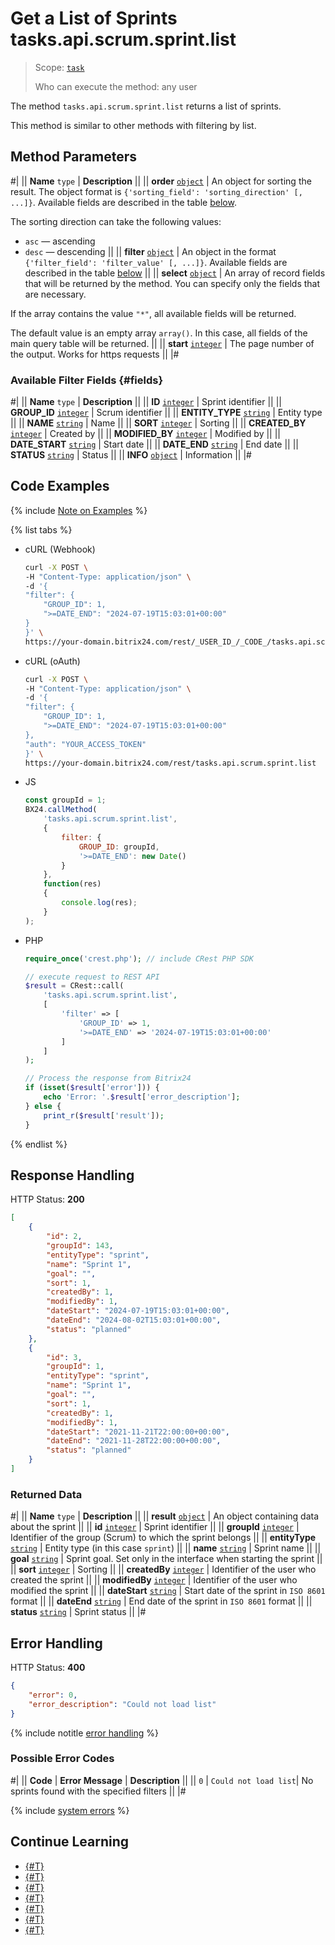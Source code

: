 # Get a List of Sprints tasks.api.scrum.sprint.list

> Scope: [`task`](../../../scopes/permissions.md)
>
> Who can execute the method: any user

The method `tasks.api.scrum.sprint.list` returns a list of sprints.

This method is similar to other methods with filtering by list.

## Method Parameters

#|
|| **Name**
`type` | **Description** ||
|| **order**
[`object`](../../../data-types.md) | An object for sorting the result. The object format is `{'sorting_field': 'sorting_direction' [, ...]}`. Available fields are described in the table [below](#fields).

The sorting direction can take the following values:
- `asc` — ascending
- `desc` — descending ||
|| **filter**
[`object`](../../../data-types.md) | An object in the format `{'filter_field': 'filter_value' [, ...]}`. Available fields are described in the table [below](#fields) ||
|| **select**
[`object`](../../../data-types.md) | An array of record fields that will be returned by the method. You can specify only the fields that are necessary. 

If the array contains the value `"*"`, all available fields will be returned.

The default value is an empty array `array()`. In this case, all fields of the main query table will be returned. ||
|| **start**
[`integer`](../../../data-types.md) | The page number of the output. Works for https requests ||
|#

### Available Filter Fields {#fields}

#|
|| **Name**
`type` | **Description** ||
|| **ID** 
[`integer`](../../../data-types.md) | Sprint identifier ||
|| **GROUP_ID** 
[`integer`](../../../data-types.md) | Scrum identifier ||
|| **ENTITY_TYPE** 
[`string`](../../../data-types.md) | Entity type ||
|| **NAME** 
[`string`](../../../data-types.md) | Name ||
|| **SORT** 
[`integer`](../../../data-types.md) | Sorting ||
|| **CREATED_BY** 
[`integer`](../../../data-types.md) | Created by ||
|| **MODIFIED_BY** 
[`integer`](../../../data-types.md) | Modified by ||
|| **DATE_START** 
[`string`](../../../data-types.md) | Start date ||
|| **DATE_END** 
[`string`](../../../data-types.md) | End date ||
|| **STATUS** 
[`string`](../../../data-types.md) | Status ||
|| **INFO** 
[`object`](../../../data-types.md) | Information ||
|#

## Code Examples

{% include [Note on Examples](../../../../_includes/examples.md) %}

{% list tabs %}

- cURL (Webhook)

    ```bash
    curl -X POST \
    -H "Content-Type: application/json" \
    -d '{
    "filter": {
        "GROUP_ID": 1,
        ">=DATE_END": "2024-07-19T15:03:01+00:00"
    }
    }' \
    https://your-domain.bitrix24.com/rest/_USER_ID_/_CODE_/tasks.api.scrum.sprint.list
    ```

- cURL (oAuth)

    ```bash
    curl -X POST \
    -H "Content-Type: application/json" \
    -d '{
    "filter": {
        "GROUP_ID": 1,
        ">=DATE_END": "2024-07-19T15:03:01+00:00"
    },
    "auth": "YOUR_ACCESS_TOKEN"
    }' \
    https://your-domain.bitrix24.com/rest/tasks.api.scrum.sprint.list
    ```

- JS

    ```js
    const groupId = 1;
    BX24.callMethod(
        'tasks.api.scrum.sprint.list',
        {
            filter: {
                GROUP_ID: groupId,
                '>=DATE_END': new Date()
            }
        },
        function(res)
        {
            console.log(res);
        }
    );
    ```

- PHP

    ```php
    require_once('crest.php'); // include CRest PHP SDK

    // execute request to REST API
    $result = CRest::call(
        'tasks.api.scrum.sprint.list',
        [
            'filter' => [
                'GROUP_ID' => 1,
                '>=DATE_END' => '2024-07-19T15:03:01+00:00'
            ]
        ]
    );

    // Process the response from Bitrix24
    if (isset($result['error'])) {
        echo 'Error: '.$result['error_description'];
    } else {
        print_r($result['result']);
    }
    ```

{% endlist %}

## Response Handling

HTTP Status: **200**

```json
[
    {
        "id": 2,
        "groupId": 143,
        "entityType": "sprint",
        "name": "Sprint 1",
        "goal": "",
        "sort": 1,
        "createdBy": 1,
        "modifiedBy": 1,
        "dateStart": "2024-07-19T15:03:01+00:00",
        "dateEnd": "2024-08-02T15:03:01+00:00",
        "status": "planned"
    },
    {
        "id": 3,
        "groupId": 1,
        "entityType": "sprint",
        "name": "Sprint 1",
        "goal": "",
        "sort": 1,
        "createdBy": 1,
        "modifiedBy": 1,
        "dateStart": "2021-11-21T22:00:00+00:00",
        "dateEnd": "2021-11-28T22:00:00+00:00",
        "status": "planned"
    }
]
```

### Returned Data

#|
|| **Name**
`type` | **Description** ||
|| **result** 
[`object`](../../../data-types.md) | An object containing data about the sprint ||
|| **id** 
[`integer`](../../../data-types.md) | Sprint identifier ||
|| **groupId** 
[`integer`](../../../data-types.md) | Identifier of the group (Scrum) to which the sprint belongs ||
|| **entityType** 
[`string`](../../../data-types.md) | Entity type (in this case `sprint`) ||
|| **name** 
[`string`](../../../data-types.md) | Sprint name ||
|| **goal** 
[`string`](../../../data-types.md) | Sprint goal. Set only in the interface when starting the sprint ||
|| **sort** 
[`integer`](../../../data-types.md) | Sorting ||
|| **createdBy** 
[`integer`](../../../data-types.md) | Identifier of the user who created the sprint ||
|| **modifiedBy** 
[`integer`](../../../data-types.md) | Identifier of the user who modified the sprint ||
|| **dateStart** 
[`string`](../../../data-types.md) | Start date of the sprint in `ISO 8601` format ||
|| **dateEnd** 
[`string`](../../../data-types.md) | End date of the sprint in `ISO 8601` format ||
|| **status** 
[`string`](../../../data-types.md) | Sprint status ||
|#

## Error Handling

HTTP Status: **400**

```json
{
    "error": 0,
    "error_description": "Could not load list"
}
```

{% include notitle [error handling](../../../../_includes/error-info.md) %}

### Possible Error Codes

#|
|| **Code** | **Error Message** | **Description** ||
|| `0` | `Could not load list`| No sprints found with the specified filters ||
|#

{% include [system errors](../../../../_includes/system-errors.md) %}

## Continue Learning

- [{#T}](./tasks-api-scrum-sprint-add.md)
- [{#T}](./tasks-api-scrum-sprint-update.md)
- [{#T}](./tasks-api-scrum-sprint-start.md)
- [{#T}](./tasks-api-scrum-sprint-complete.md)
- [{#T}](./tasks-api-scrum-sprint-get.md)
- [{#T}](./tasks-api-scrum-sprint-delete.md)
- [{#T}](./tasks-api-scrum-sprint-get-fields.md)